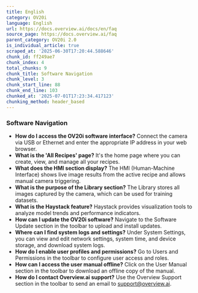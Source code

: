```yaml
---
title: English
category: OV20i
language: English
url: https://docs.overview.ai/docs/en/faq
source_page: https://docs.overview.ai/faq
parent_category: OV20i 2.0
is_individual_article: true
scraped_at: '2025-06-30T17:20:44.588646'
chunk_id: ff249ae7
chunk_index: 4
total_chunks: 9
chunk_title: Software Navigation
chunk_level: 3
chunk_start_line: 88
chunk_end_line: 103
chunked_at: '2025-07-01T17:23:34.417123'
chunking_method: header_based
---
```


### Software Navigation

  * **How do I access the OV20i software interface?** Connect the camera via USB or Ethernet and enter the appropriate IP address in your web browser.
  * **What is the 'All Recipes' page?** It's the home page where you can create, view, and manage all your recipes.
  * **What does the HMI section display?** The HMI \(Human-Machine Interface\) shows live image results from the active recipe and allows manual camera triggering.
  * **What is the purpose of the Library section?** The Library stores all images captured by the camera, which can be used for training datasets.
  * **What is the Haystack feature?** Haystack provides visualization tools to analyze model trends and performance indicators.
  * **How can I update the OV20i software?** Navigate to the Software Update section in the toolbar to upload and install updates.
  * **Where can I find system logs and settings?** Under System Settings, you can view and edit network settings, system time, and device storage, and download system logs.
  * **How do I enable user profiles and permissions?** Go to Users and Permissions in the toolbar to configure user access and roles.
  * **How can I access the user manual offline?** Click on the User Manual section in the toolbar to download an offline copy of the manual.
  * **How do I contact Overview.ai support?** Use the Overview Support section in the toolbar to send an email to support@overview.ai.


